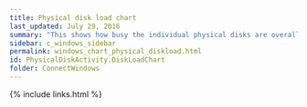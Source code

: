 ```yaml
---
title: Physical disk load chart
last_updated: July 29, 2016
summary: "This shows how busy the individual physical disks are overall."
sidebar: c_windows_sidebar
permalink: windows_chart_physical_diskload.html
id: PhysicalDiskActivity.DiskLoadChart
folder: ConnectWindows
---
```





{% include links.html %}
